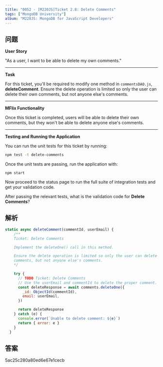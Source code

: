 ```yaml
---
title: "0052 - [M220JS]Ticket 2.8: Delete Comments"
tags: ["MongoDB University"]
album: "M220JS: MongoDB for JavaScript Developers"
---
```


## 问题

**User Story**

"As a user, I want to be able to delete my own comments."

---

**Task**

For this ticket, you'll be required to modify one method in `commentsDAO.js`, **deleteComment**. Ensure the delete operation is limited so only the user can delete their own comments, but not anyone else's comments.

---

**MFlix Functionality**

Once this ticket is completed, users will be able to delete their own comments, but they won't be able to delete anyone else's comments.

---

**Testing and Running the Application**

You can run the unit tests for this ticket by running:

```bash
npm test -t delete-comments
```

Once the unit tests are passing, run the application with:

```
npm start
```

Now proceed to the status page to run the full suite of integration tests and get your validation code.

After passing the relevant tests, what is the validation code for **Delete Comments**?

<!--more-->

## 解析

```js
static async deleteComment(commentId, userEmail) {
    /**
    Ticket: Delete Comments

    Implement the deleteOne() call in this method.

    Ensure the delete operation is limited so only the user can delete their own
    comments, but not anyone else's comments.
    */

    try {
      // TODO Ticket: Delete Comments
      // Use the userEmail and commentId to delete the proper comment.
      const deleteResponse = await comments.deleteOne({
        _id: ObjectId(commentId),
        email: userEmail,
      })

      return deleteResponse
    } catch (e) {
      console.error(`Unable to delete comment: ${e}`)
      return { error: e }
    }
  }
```

## 答案

5ac25c280a80ed6e67e1cecb
